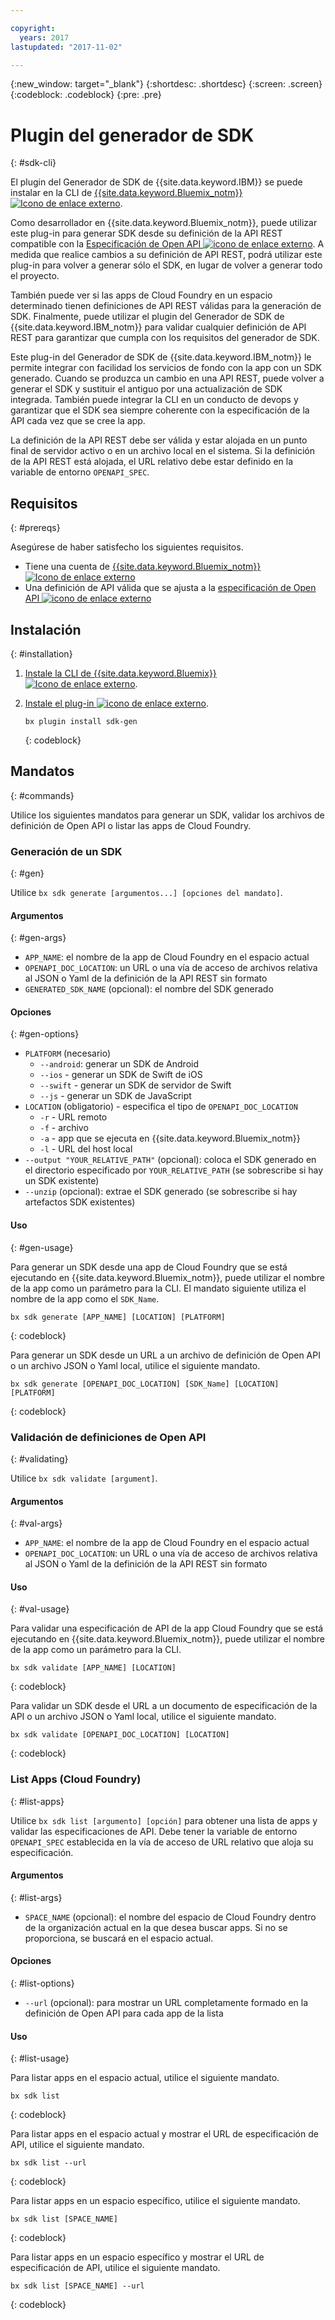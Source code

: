 ```yaml
---

copyright:
  years: 2017
lastupdated: "2017-11-02"

---
```

{:new_window: target="_blank"}
{:shortdesc: .shortdesc}
{:screen: .screen}
{:codeblock: .codeblock}
{:pre: .pre}

# Plugin del generador de SDK
{: #sdk-cli}

El plugin del Generador de SDK de {{site.data.keyword.IBM}} se puede instalar en la CLI de [{{site.data.keyword.Bluemix_notm}} ![Icono de enlace externo](../icons/launch-glyph.svg "Icono de enlace externo")](/docs/cli/reference/bluemix_cli/index.html "Icono de enlace externo").

Como desarrollador en {{site.data.keyword.Bluemix_notm}}, puede utilizar este plug-in para generar SDK desde su definición de la API REST compatible con la [Especificación de Open API ![icono de enlace externo](../icons/launch-glyph.svg "icono de enlace externo")](https://www.openapis.org/ "icono de enlace externo"). A medida que realice cambios a su definición de API REST, podrá utilizar este plug-in para volver a generar sólo el SDK, en lugar de volver a generar todo el proyecto.

También puede ver si las apps de Cloud Foundry en un espacio determinado tienen definiciones de API REST válidas para la generación de SDK. Finalmente, puede utilizar el plugin del Generador de SDK de {{site.data.keyword.IBM_notm}} para validar cualquier definición de API REST para garantizar que cumpla con los requisitos del generador de SDK.

Este plug-in del Generador de SDK de {{site.data.keyword.IBM_notm}} le permite integrar con facilidad los servicios de fondo con la app con un SDK generado. Cuando se produzca un cambio en una API REST, puede volver a generar el SDK y sustituir el antiguo por una actualización de SDK integrada. También puede integrar la CLI en un conducto de devops y garantizar que el SDK sea siempre coherente con la especificación de la API cada vez que se cree la app.

La definición de la API REST debe ser válida y estar alojada en un punto final de servidor activo o en un archivo local en el sistema. Si la definición de la API REST está alojada, el URL relativo debe estar definido en la variable de entorno `OPENAPI_SPEC`.


## Requisitos
{: #prereqs}

Asegúrese de haber satisfecho los siguientes requisitos.

* Tiene una cuenta de [{{site.data.keyword.Bluemix_notm}} ![Icono de enlace externo](../icons/launch-glyph.svg "Icono de enlace externo")](http://bluemix.net "Icono de enlace externo") 
* Una definición de API válida que se ajusta a la [especificación de Open API ![icono de enlace externo](../icons/launch-glyph.svg "icono de enlace externo")](https://www.openapis.org/ "icono de enlace externo")


## Instalación
{: #installation}

1. [Instale la CLI de {{site.data.keyword.Bluemix}} ![Icono de enlace externo](../icons/launch-glyph.svg "Icono de enlace externo")](http://clis.ng.bluemix.net/ui/home.html "Icono de enlace externo").

2. [Instale el plug-in ![icono de enlace externo](../icons/launch-glyph.svg "icono de enlace externo")](/docs/cli/reference/bluemix_cli/index.html#install_plug-in "icono de enlace externo").

	```
	bx plugin install sdk-gen
	```
	{: codeblock}


## Mandatos
{: #commands}

Utilice los siguientes mandatos para generar un SDK, validar los archivos de definición de Open API o listar las apps de Cloud Foundry.


### Generación de un SDK
{: #gen}

Utilice `bx sdk generate [argumentos...] [opciones del mandato]`.


#### Argumentos
{: #gen-args}

* `APP_NAME`: el nombre de la app de Cloud Foundry en el espacio actual
* `OPENAPI_DOC_LOCATION`: un URL o una vía de acceso de archivos relativa al JSON o Yaml de la definición de la API REST sin formato
* `GENERATED_SDK_NAME` (opcional): el nombre del SDK generado


#### Opciones
{: #gen-options}

* `PLATFORM` (necesario)
   * `--android`: generar un SDK de Android
   * `--ios` - generar un SDK de Swift de iOS
   * `--swift` - generar un SDK de servidor de Swift
   * `--js` - generar un SDK de JavaScript
* `LOCATION` (obligatorio) - especifica el tipo de `OPENAPI_DOC_LOCATION`
   * `-r` - URL remoto
   * `-f` - archivo
   * `-a` - app que se ejecuta en {{site.data.keyword.Bluemix_notm}}
   * `-l` - URL del host local
* `--output "YOUR_RELATIVE_PATH"` (opcional): coloca el SDK generado en el directorio especificado por `YOUR_RELATIVE_PATH` (se sobrescribe si hay un SDK existente)
* `--unzip` (opcional): extrae el SDK generado (se sobrescribe si hay artefactos SDK existentes)


#### Uso
{: #gen-usage}

Para generar un SDK desde una app de Cloud Foundry que se está ejecutando en {{site.data.keyword.Bluemix_notm}}, puede utilizar el nombre de la app como un parámetro para la CLI. El mandato siguiente utiliza el nombre de la app como el `SDK_Name`.

```
bx sdk generate [APP_NAME] [LOCATION] [PLATFORM]
```
{: codeblock}

Para generar un SDK desde un URL a un archivo de definición de Open API o un archivo JSON o Yaml local, utilice el siguiente mandato.

```
bx sdk generate [OPENAPI_DOC_LOCATION] [SDK_Name] [LOCATION] [PLATFORM]
```
{: codeblock}


### Validación de definiciones de Open API
{: #validating}

Utilice `bx sdk validate [argument]`.


#### Argumentos
{: #val-args}

* `APP_NAME`: el nombre de la app de Cloud Foundry en el espacio actual
* `OPENAPI_DOC_LOCATION`: un URL o una vía de acceso de archivos relativa al JSON o Yaml de la definición de la API REST sin formato


#### Uso
{: #val-usage}

Para validar una especificación de API de la app Cloud Foundry que se está ejecutando en {{site.data.keyword.Bluemix_notm}}, puede utilizar el nombre de la app como un parámetro para la CLI.

```
bx sdk validate [APP_NAME] [LOCATION]
```
{: codeblock}

Para validar un SDK desde el URL a un documento de especificación de la API o un archivo JSON o Yaml local, utilice el siguiente mandato.

```
bx sdk validate [OPENAPI_DOC_LOCATION] [LOCATION]
```
{: codeblock}



### List Apps (Cloud Foundry)
{: #list-apps}

Utilice `bx sdk list [argumento] [opción]` para obtener una lista de apps y validar las especificaciones de API. Debe tener la variable de entorno `OPENAPI_SPEC` establecida en la vía de acceso de URL relativo que aloja su especificación.


#### Argumentos
{: #list-args}

* `SPACE_NAME` (opcional): el nombre del espacio de Cloud Foundry dentro de la organización actual en la que desea buscar apps. Si no se proporciona, se buscará en el espacio actual.


#### Opciones
{: #list-options}

* `--url` (opcional): para mostrar un URL completamente formado en la definición de Open API para cada app de la lista


#### Uso
{: #list-usage}

Para listar apps en el espacio actual, utilice el siguiente mandato.

```
bx sdk list
```
{: codeblock}

Para listar apps en el espacio actual y mostrar el URL de especificación de API, utilice el siguiente mandato.

```
bx sdk list --url
```
{: codeblock}

Para listar apps en un espacio específico, utilice el siguiente mandato.

```
bx sdk list [SPACE_NAME]
```
{: codeblock}

Para listar apps en un espacio específico y mostrar el URL de especificación de API, utilice el siguiente mandato.

```
bx sdk list [SPACE_NAME] --url
```
{: codeblock}
